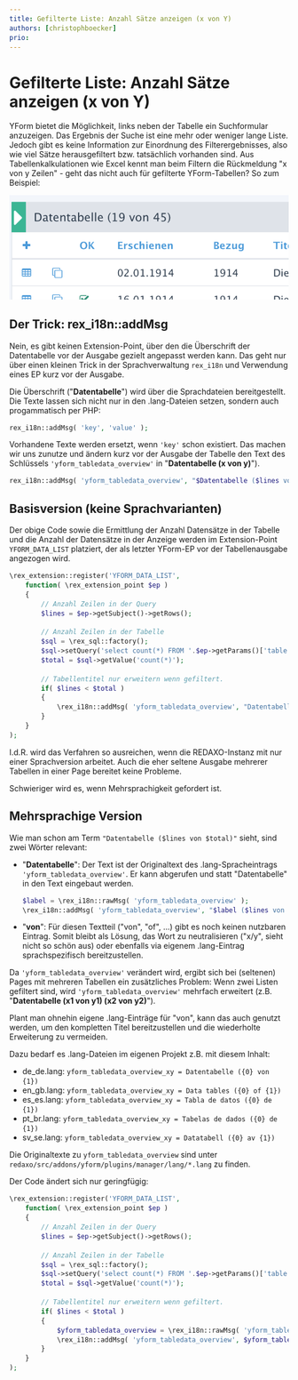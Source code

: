 ```yaml
---
title: Gefilterte Liste: Anzahl Sätze anzeigen (x von Y)
authors: [christophboecker]
prio:
---
```


# Gefilterte Liste: Anzahl Sätze anzeigen (x von Y)

YForm bietet die Möglichkeit, links neben der Tabelle ein Suchformular anzuzeigen. Das Ergebnis der
Suche ist eine mehr oder weniger lange Liste. Jedoch gibt es keine Information zur Einordnung des
Filterergebnisses, also wie viel Sätze herausgefiltert bzw. tatsächlich vorhanden sind. Aus 
Tabellenkalkulationen wie Excel kennt man beim Filtern die Rückmeldung "x von y Zeilen" - geht das
nicht auch für gefilterte YForm-Tabellen? So zum Beispiel:

![Beispiel](https://raw.githubusercontent.com/FriendsOfREDAXO/tricks/master/screenshots/yf_datatable_XofY.png "Beispiel")

## Der Trick: rex_i18n::addMsg

Nein, es gibt keinen Extension-Point, über den die Überschrift der Datentabelle vor der Ausgabe 
gezielt angepasst werden kann. Das geht nur über einen kleinen Trick in der Sprachverwaltung
`rex_i18n` und Verwendung eines EP kurz vor der Ausgabe.

Die Überschrift ("**Datentabelle**") wird über die Sprachdateien bereitgestellt. Die Texte
lassen sich nicht nur in den .lang-Dateien setzen, sondern auch progammatisch per PHP:

```php
rex_i18n::addMsg( 'key', 'value' );
```

Vorhandene Texte werden ersetzt, wenn `'key'` schon existiert. Das machen wir uns zunutze und
ändern kurz vor der Ausgabe der Tabelle den Text des Schlüssels `'yform_tabledata_overview'`
in "**Datentabelle (x von y)**").

```php
rex_i18n::addMsg( 'yform_tabledata_overview', "$Datentabelle ($lines von $total)" );
```

## Basisversion (keine Sprachvarianten)

Der obige Code sowie die Ermittlung der Anzahl Datensätze in der Tabelle und die Anzahl der
Datensätze in der Anzeige werden im Extension-Point `YFORM_DATA_LIST` platziert, der als letzter
YForm-EP vor der Tabellenausgabe angezogen wird.

```php
\rex_extension::register('YFORM_DATA_LIST',
    function( \rex_extension_point $ep )
    {
        // Anzahl Zeilen in der Query
        $lines = $ep->getSubject()->getRows();

        // Anzahl Zeilen in der Tabelle
        $sql = \rex_sql::factory();
        $sql->setQuery('select count(*) FROM '.$ep->getParams()['table']['table_name']);
        $total = $sql->getValue('count(*)');

        // Tabellentitel nur erweitern wenn gefiltert.
        if( $lines < $total )
        {
            \rex_i18n::addMsg( 'yform_tabledata_overview', "Datentabelle ($lines von $total)" );
        }
    }
);
```

I.d.R. wird das Verfahren so ausreichen, wenn die REDAXO-Instanz mit nur einer Sprachversion arbeitet.
Auch die eher seltene Ausgabe mehrerer Tabellen in einer Page bereitet keine Probleme.

Schwieriger wird es, wenn Mehrsprachigkeit gefordert ist.

## Mehrsprachige Version

Wie man schon am Term `"Datentabelle ($lines von $total)"` sieht, sind zwei Wörter relevant:

- "**Datentabelle**": Der Text ist der Originaltext des .lang-Spracheintrags `'yform_tabledata_overview'`.
  Er kann abgerufen und statt "Datentabelle" in den Text eingebaut werden.
  
  ```php
  $label = \rex_i18n::rawMsg( 'yform_tabledata_overview' );
  \rex_i18n::addMsg( 'yform_tabledata_overview', "$label ($lines von $total)" );
  ```
  
- "**von**": Für diesen Textteil ("von", "of", ...) gibt es noch keinen nutzbaren Eintrag. Somit
  bleibt als Lösung, das Wort zu neutralisieren ("x/y", sieht nicht so schön aus) oder ebenfalls
  via eigenem .lang-Eintrag sprachspezifisch bereitzustellen.

Da `'yform_tabledata_overview'` verändert wird, ergibt sich bei (seltenen) Pages mit mehreren
Tabellen ein zusätzliches Problem: Wenn zwei Listen gefiltert sind, wird
`'yform_tabledata_overview'` mehrfach erweitert (z.B. "**Datentabelle (x1 von y1) (x2 von y2)**").

Plant man ohnehin eigene .lang-Einträge für "von", kann das auch genutzt werden, um den kompletten
Titel bereitzustellen und die wiederholte Erweiterung zu vermeiden.

Dazu bedarf es .lang-Dateien im eigenen Projekt z.B. mit diesem Inhalt:

- de_de.lang: `yform_tabledata_overview_xy = Datentabelle ({0} von {1})`
- en_gb.lang: `yform_tabledata_overview_xy = Data tables ({0} of {1})`
- es_es.lang: `yform_tabledata_overview_xy = Tabla de datos ({0} de {1})`
- pt_br.lang: `yform_tabledata_overview_xy = Tabelas de dados ({0} de {1})`
- sv_se.lang: `yform_tabledata_overview_xy = Datatabell ({0} av {1})`

Die Originaltexte zu `yform_tabledata_overview` sind unter `redaxo/src/addons/yform/plugins/manager/lang/*.lang` zu finden.

Der Code ändert sich nur geringfügig:

```php
\rex_extension::register('YFORM_DATA_LIST',
    function( \rex_extension_point $ep )
    {
        // Anzahl Zeilen in der Query
        $lines = $ep->getSubject()->getRows();

        // Anzahl Zeilen in der Tabelle
        $sql = \rex_sql::factory();
        $sql->setQuery('select count(*) FROM '.$ep->getParams()['table']['table_name']);
        $total = $sql->getValue('count(*)');

        // Tabellentitel nur erweitern wenn gefiltert.
        if( $lines < $total )
        {
            $yform_tabledata_overview = \rex_i18n::rawMsg( 'yform_tabledata_overview_xy', $lines, $total );
            \rex_i18n::addMsg( 'yform_tabledata_overview', $yform_tabledata_overview );
        }
    }
);
```
